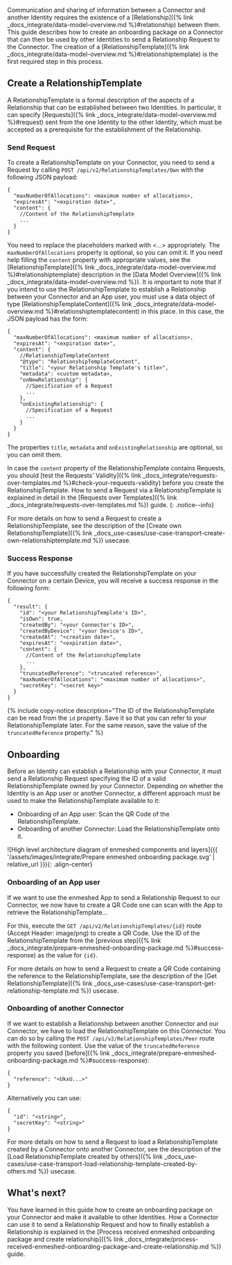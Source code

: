 Communication and sharing of information between a Connector and another Identity requires the existence of a [Relationship]({% link _docs_integrate/data-model-overview.md %}#relationship) between them. This guide describes how to create an onboarding package on a Connector that can then be used by other Identities to send a Relationship Request to the Connector. The creation of a [RelationshipTemplate]({% link _docs_integrate/data-model-overview.md %}#relationshiptemplate) is the first required step in this process.<!--- Fundamental to this is an understanding of how to create a [Relationship Template]({% link _docs_integrate/data-model-overview.md %}#relationshiptemplate).---> <!--- Or receive Relationship Requests? --->

## Create a RelationshipTemplate

A RelationshipTemplate is a formal description of the aspects of a Relationship that can be established between two Identities. In particular, it can specify [Requests]({% link _docs_integrate/data-model-overview.md %}#request) sent from the one Identity to the other Identity, which must be accepted as a prerequisite for the establishment of the Relationship. <!--- For example, you can decide what data should be exchanged between the two Identities at the time the Relationship is established.-->

### Send Request

To create a RelationshipTemplate on your Connector, you need to send a Request by calling `POST /api/v2/RelationshipTemplates/Own` with the following JSON payload:

```jsonc
{
  "maxNumberOfAllocations": <maximum number of allocations>,
  "expiresAt": "<expiration date>",
  "content": {
    //Content of the RelationshipTemplate
    ...
  }
}
```

You need to replace the placeholders marked with <...> appropriately. The `maxNumberOfAllocations` property is optional, so you can omit it. If you need help filling the `content` property with appropriate values, see the [RelationshipTemplate]({% link _docs_integrate/data-model-overview.md %}#relationshiptemplate) description in the [Data Model Overview]({% link _docs_integrate/data-model-overview.md %}). It is important to note that if you intend to use the RelationshipTemplate to establish a Relationship between your Connector and an App user, you must use a data object of type [RelationshipTemplateContent]({% link _docs_integrate/data-model-overview.md %}#relationshiptemplatecontent) in this place. In this case, the JSON payload has the form:

```jsonc
{
  "maxNumberOfAllocations": <maximum number of allocations>,
  "expiresAt": "<expiration date>",
  "content": {
    //RelationshipTemplateContent
    "@type": "RelationshipTemplateContent",
    "title": "<your Relationship Template's title>",
    "metadata": <custom metadata>,
    "onNewRelationship": {
      //Specification of a Request
      ...
    },
    "onExistingRelationship": {
      //Specification of a Request
      ...
    }
  }
}
```

The properties `title`, `metadata` and `onExistingRelationship` are optional, so you can omit them.

In case the `content` property of the RelationshipTemplate contains Requests, you should [test the Requests' Validity]({% link _docs_integrate/requests-over-templates.md %}#check-your-requests-validity) before you create the RelationshipTemplate. How to send a Request via a RelationshipTemplate is explained in detail in the [Requests over Templates]({% link _docs_integrate/requests-over-templates.md %}) guide.
{: .notice--info}

For more details on how to send a Request to create a RelationshipTemplate, see the description of the [Create own RelationshipTemplate]({% link _docs_use-cases/use-case-transport-create-own-relationshiptemplate.md %}) usecase.

<!---{% include rapidoc api_route_regex="^post /api/v2/RelationshipTemplates/Own$" %}--->

<!---In case the `"content"` property of the Relationship Template is supplied and contains a data object of type [RelationshipTemplateContent]({% link _docs_integrate/data-model-overview.md %}#relationshiptemplatecontent), you should [test the Requests' Validity][TODO: Link] of the Requests specified in the `"onNewRelationship"` and `"onExistingRelationship"` properties before you create the Relationship Template. The way of how to share a Request over a Relationship Template is explained in detail in the [Requests over Templates]({% link _docs_integrate/requests-over-templates.md %}) guide.
{: .notice--info} --->

### Success Response

If you have successfully created the RelationshipTemplate on your Connector on a certain Device, you will receive a success response in the following form:

```jsonc
{
  "result": {
    "id": "<your RelationshipTemplate's ID>",
    "isOwn": true,
    "createdBy": "<your Connector's ID>",
    "createdByDevice": "<your Device's ID>",
    "createdAt": "<creation date>",
    "expiresAt": "<expiration date>",
    "content": {
      //Content of the RelationshipTemplate
      ...
    },
    "truncatedReference": "<truncated reference>",
    "maxNumberOfAllocations": "<maximum number of allocations>",
    "secretKey": "<secret key>"
  }
}
```

{% include copy-notice description="The ID of the RelationshipTemplate can be read from the `id` property. Save it so that you can refer to your RelationshipTemplate later. For the same reason, save the value of the `truncatedReference` property." %}

## Onboarding

Before an Identity can establish a Relationship with your Connector, it must send a Relationship Request specifying the ID of a valid RelationshipTemplate owned by your Connector. Depending on whether the Identity is an App user or another Connector, a different approach must be used to make the RelationshipTemplate available to it:

- Onboarding of an App user: Scan the QR Code of the RelationshipTemplate.
- Onboarding of another Connector: Load the RelationshipTemplate onto it.

![High level architecture diagram of enmeshed components and layers]({{ '/assets/images/integrate/Prepare enmeshed onboarding package.svg' | relative_url }}){: .align-center}

### Onboarding of an App user

If we want to use the enmeshed App to send a Relationship Request to our Connector, we now have to create a QR Code one can scan with the App to retrieve the RelationshipTemplate... <!---This then can be used to send a Relationship Request to the Connector.--->

For this, execute the `GET /api/v2/RelationshipTemplates/{id}` route (Accept Header: image/png) to create a QR Code. Use the ID of the RelationshipTemplate from the [previous step]({% link _docs_integrate/prepare-enmeshed-onboarding-package.md %}#success-response) as the value for `{id}`.

For more details on how to send a Request to create a QR Code containing the reference to the RelationshipTemplate, see the description of the [Get RelationshipTemplate]({% link _docs_use-cases/use-case-transport-get-relationship-template.md %}) usecase.

<!---{% include rapidoc api_route_regex="^get /api/v2/RelationshipTemplates/{id}$" %}--->

### Onboarding of another Connector

If we want to establish a Relationship between another Connector and our Connector, we have to load the RelationshipTemplate on this Connector. You can do so by calling the `POST /api/v2/RelationshipTemplates/Peer` route with the following content. Use the value of the `truncatedReference` property you saved [before]({% link _docs_integrate/prepare-enmeshed-onboarding-package.md %}#success-response):

```jsonc
{
  "reference": "<UkxU...>"
}
```

Alternatively you can use:

```jsonc
{
  "id": "<string>",
  "secretKey": "<string>"
}
```

For more details on how to send a Request to load a RelationshipTemplate created by a Connector onto another Connector, see the description of the [Load RelationshipTemplate created by others]({% link _docs_use-cases/use-case-transport-load-relationship-template-created-by-others.md %}) usecase.

<!--- Other Connector: Can Accept the incoming Request (after loading the RelationshipTemplate) in order to send Relationship Request. --->

## What's next?

You have learned in this guide how to create an onboarding package on your Connector and make it available to other Identities. How a Connector can use it to send a Relationship Request and how to finally establish a Relationship is explained in the [Process received enmeshed onboarding package and create relationship]({% link _docs_integrate/process-received-enmeshed-onboarding-package-and-create-relationship.md %}) guide.
